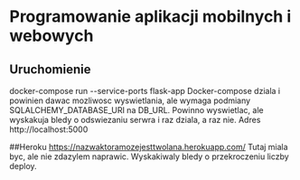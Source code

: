 # Programowanie aplikacji mobilnych i webowych

## Uruchomienie
docker-compose run --service-ports flask-app
Docker-compose dziala i powinien dawac mozliwosc wyswietlania, ale wymaga podmiany SQLALCHEMY_DATABASE_URI na DB_URL.
Powinno wyswietlac, ale wyskakuja bledy o odswiezaniu serwra i raz dziala, a raz nie.
Adres http://localhost:5000

##Heroku
https://nazwaktoramozejesttwolana.herokuapp.com/
Tutaj miala byc, ale nie zdazylem naprawic. Wyskakiwaly bledy o przekroczeniu liczby deploy.
